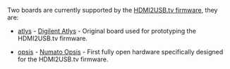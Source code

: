 Two boards are currently supported by the [HDMI2USB.tv firmware](http://hdmi2usb.tv), they are:

 * [atlys](https://github.com/timvideos/HDMI2USB-firmware-prebuilt/tree/master/boards/atlys/) -
   [Digilent Atlys](http://hdmi2usb.tv/digilent-atlys/) - Original board used for prototyping the HDMI2USB.tv firmware.

 * [opsis](https://github.com/timvideos/HDMI2USB-firmware-prebuilt/tree/master/boards/opsis/) - 
   [Numato Opsis](http://hdmi2usb.tv/numato-opsis) - First fully open hardware specifically designed for the HDMI2USB.tv firmware.

